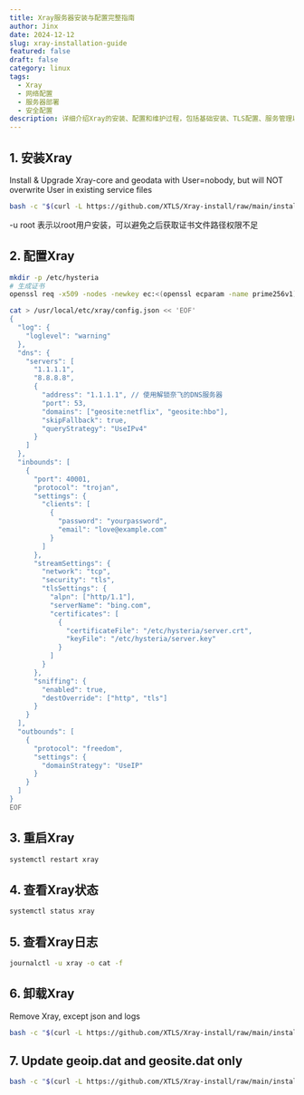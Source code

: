 ```yaml
---
title: Xray服务器安装与配置完整指南
author: Jinx
date: 2024-12-12
slug: xray-installation-guide
featured: false
draft: false
category: linux
tags:
  - Xray
  - 网络配置
  - 服务器部署
  - 安全配置
description: 详细介绍Xray的安装、配置和维护过程，包括基础安装、TLS配置、服务管理以及常用运维命令，帮助你快速搭建和管理Xray服务
---
```


<!-- more -->

## 1. 安装Xray

Install & Upgrade Xray-core and geodata with User=nobody, but will NOT overwrite User in existing service files

```sh
bash -c "$(curl -L https://github.com/XTLS/Xray-install/raw/main/install-release.sh)" @ install -u root
```

-u root 表示以root用户安装，可以避免之后获取证书文件路径权限不足

## 2. 配置Xray

```sh
mkdir -p /etc/hysteria
# 生成证书
openssl req -x509 -nodes -newkey ec:<(openssl ecparam -name prime256v1) -keyout /etc/hysteria/server.key -out /etc/hysteria/server.crt -subj "/CN=bing.com" -days 36500 && chown hysteria /etc/hysteria/server.key && chown hysteria /etc/hysteria/server.crt

```

```sh
cat > /usr/local/etc/xray/config.json << 'EOF'
{
  "log": {
    "loglevel": "warning"
  },
  "dns": {
    "servers": [
      "1.1.1.1",
      "8.8.8.8",
      {
        "address": "1.1.1.1", // 使用解锁奈飞的DNS服务器
        "port": 53,
        "domains": ["geosite:netflix", "geosite:hbo"],
        "skipFallback": true,
        "queryStrategy": "UseIPv4"
      }
    ]
  },
  "inbounds": [
    {
      "port": 40001,
      "protocol": "trojan",
      "settings": {
        "clients": [
          {
            "password": "yourpassword",
            "email": "love@example.com"
          }
        ]
      },
      "streamSettings": {
        "network": "tcp",
        "security": "tls",
        "tlsSettings": {
          "alpn": ["http/1.1"],
          "serverName": "bing.com",
          "certificates": [
            {
              "certificateFile": "/etc/hysteria/server.crt",
              "keyFile": "/etc/hysteria/server.key"
            }
          ]
        }
      },
      "sniffing": {
        "enabled": true,
        "destOverride": ["http", "tls"]
      }
    }
  ],
  "outbounds": [
    {
      "protocol": "freedom",
      "settings": {
        "domainStrategy": "UseIP"
      }
    }
  ]
}
EOF
```

## 3. 重启Xray

```sh
systemctl restart xray
```

## 4. 查看Xray状态

```sh
systemctl status xray
```

## 5. 查看Xray日志

```sh
journalctl -u xray -o cat -f
```

## 6. 卸载Xray

Remove Xray, except json and logs

```sh
bash -c "$(curl -L https://github.com/XTLS/Xray-install/raw/main/install-release.sh)" @ remove
```

## 7. Update geoip.dat and geosite.dat only

```sh
bash -c "$(curl -L https://github.com/XTLS/Xray-install/raw/main/install-release.sh)" @ install-geodata
```
